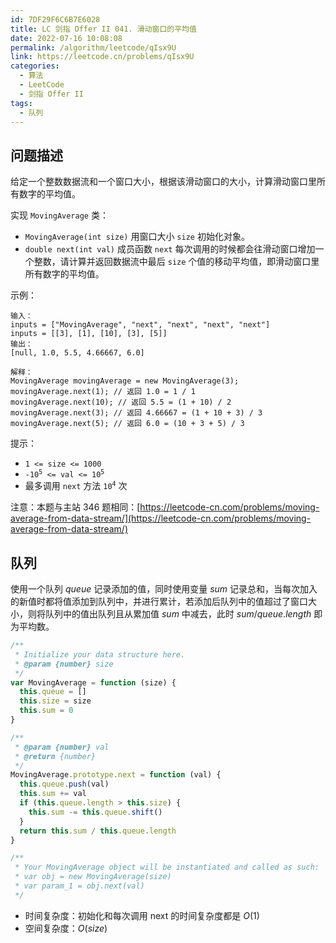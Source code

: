 ```yaml
---
id: 7DF29F6C6B7E6028
title: LC 剑指 Offer II 041. 滑动窗口的平均值
date: 2022-07-16 10:08:08
permalink: /algorithm/leetcode/qIsx9U
link: https://leetcode.cn/problems/qIsx9U
categories:
  - 算法
  - LeetCode
  - 剑指 Offer II
tags:
  - 队列
---
```


<Level :type='1'/>

## 问题描述

给定一个整数数据流和一个窗口大小，根据该滑动窗口的大小，计算滑动窗口里所有数字的平均值。

实现 `MovingAverage` 类：

- `MovingAverage(int size)` 用窗口大小 `size` 初始化对象。
- `double next(int val)` 成员函数 `next` 每次调用的时候都会往滑动窗口增加一个整数，请计算并返回数据流中最后 `size` 个值的移动平均值，即滑动窗口里所有数字的平均值。

示例：

```text
输入：
inputs = ["MovingAverage", "next", "next", "next", "next"]
inputs = [[3], [1], [10], [3], [5]]
输出：
[null, 1.0, 5.5, 4.66667, 6.0]

解释：
MovingAverage movingAverage = new MovingAverage(3);
movingAverage.next(1); // 返回 1.0 = 1 / 1
movingAverage.next(10); // 返回 5.5 = (1 + 10) / 2
movingAverage.next(3); // 返回 4.66667 = (1 + 10 + 3) / 3
movingAverage.next(5); // 返回 6.0 = (10 + 3 + 5) / 3
```

提示：

- `1 <= size <= 1000`
- <code>-10<sup>5</sup> <= val <= 10<sup>5</sup></code>
- 最多调用 `next` 方法 <code>10<sup>4</sup></code> 次

注意：本题与主站 346 题相同：[https://leetcode-cn.com/problems/moving-average-from-data-stream/](https://leetcode-cn.com/problems/moving-average-from-data-stream/)

## 队列

使用一个队列 $queue$ 记录添加的值，同时使用变量 $sum$ 记录总和，当每次加入的新值时都将值添加到队列中，并进行累计，若添加后队列中的值超过了窗口大小，则将队列中的值出队列且从累加值 $sum$ 中减去，此时 $sum / queue.length$ 即为平均数。

```javascript
/**
 * Initialize your data structure here.
 * @param {number} size
 */
var MovingAverage = function (size) {
  this.queue = []
  this.size = size
  this.sum = 0
}

/**
 * @param {number} val
 * @return {number}
 */
MovingAverage.prototype.next = function (val) {
  this.queue.push(val)
  this.sum += val
  if (this.queue.length > this.size) {
    this.sum -= this.queue.shift()
  }
  return this.sum / this.queue.length
}

/**
 * Your MovingAverage object will be instantiated and called as such:
 * var obj = new MovingAverage(size)
 * var param_1 = obj.next(val)
 */
```

- 时间复杂度：初始化和每次调用 $\text{next}$ 的时间复杂度都是 $O(1)$
- 空间复杂度：$O(size)$
